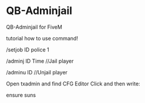 # QB-Adminjail
QB-Adminjail for FiveM


 tutorial how to use command!
 
 
/setjob ID police 1



/adminj ID Time    //Jail player



/adminu ID        //Unjail player



Open txadmin and find CFG Editor Click and then write:



ensure suns 



